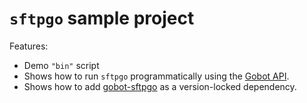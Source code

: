 # `sftpgo` sample project

Features:

- Demo `"bin"` script
- Shows how to run `sftpgo` programmatically using the [Gobot API](https://github.com/benallfree/gobot/tree/v1.0.0-alpha.36/docs/readme.md).
- Shows how to add [gobot-sftpgo](https://www.npmjs.com/package/gobot-sftpgo) as a version-locked dependency.
